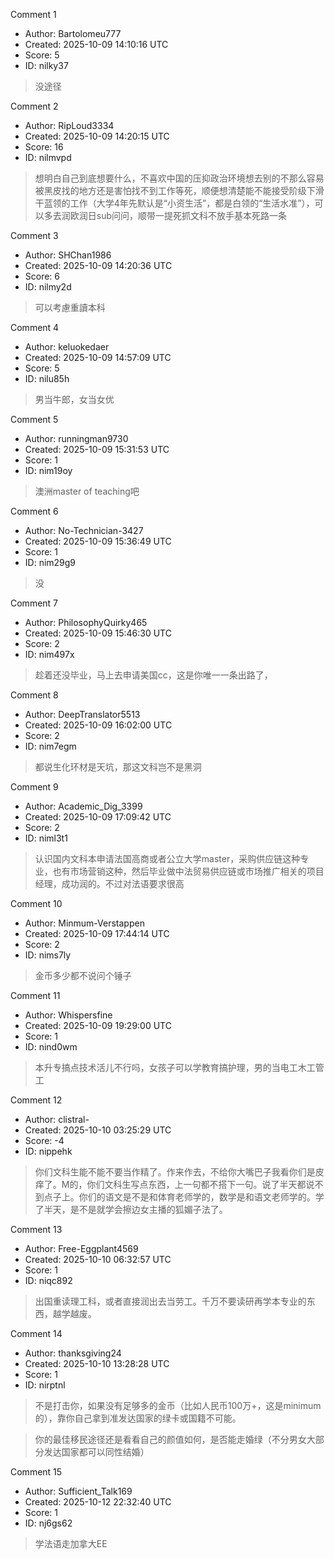Comment 1

- Author: Bartolomeu777
- Created: 2025-10-09 14:10:16 UTC
- Score: 5
- ID: nilky37

> 没途径

Comment 2

- Author: RipLoud3334
- Created: 2025-10-09 14:20:15 UTC
- Score: 16
- ID: nilmvpd

> 想明白自己到底想要什么，不喜欢中国的压抑政治环境想去别的不那么容易被黑皮找的地方还是害怕找不到工作等死，顺便想清楚能不能接受阶级下滑干蓝领的工作（大学4年先默认是“小资生活”，都是白领的“生活水准”），可以多去润欧润日sub问问，顺带一提死抓文科不放手基本死路一条

Comment 3

- Author: SHChan1986
- Created: 2025-10-09 14:20:36 UTC
- Score: 6
- ID: nilmy2d

> 可以考慮重讀本科

Comment 4

- Author: keluokedaer
- Created: 2025-10-09 14:57:09 UTC
- Score: 5
- ID: nilu85h

> 男当牛郎，女当女优

Comment 5

- Author: runningman9730
- Created: 2025-10-09 15:31:53 UTC
- Score: 1
- ID: nim19oy

> 澳洲master of teaching吧

Comment 6

- Author: No-Technician-3427
- Created: 2025-10-09 15:36:49 UTC
- Score: 1
- ID: nim29g9

> 没

Comment 7

- Author: PhilosophyQuirky465
- Created: 2025-10-09 15:46:30 UTC
- Score: 2
- ID: nim497x

> 趁着还没毕业，马上去申请美国cc，这是你唯一一条出路了，

Comment 8

- Author: DeepTranslator5513
- Created: 2025-10-09 16:02:00 UTC
- Score: 2
- ID: nim7egm

> 都说生化环材是天坑，那这文科岂不是黑洞

Comment 9

- Author: Academic_Dig_3399
- Created: 2025-10-09 17:09:42 UTC
- Score: 2
- ID: niml3t1

> 认识国内文科本申请法国高商或者公立大学master，采购供应链这种专业，也有市场营销这种，然后毕业做中法贸易供应链或市场推广相关的项目经理，成功润的。不过对法语要求很高

Comment 10

- Author: Minmum-Verstappen
- Created: 2025-10-09 17:44:14 UTC
- Score: 2
- ID: nims7ly

> 金币多少都不说问个锤子

Comment 11

- Author: Whispersfine
- Created: 2025-10-09 19:29:00 UTC
- Score: 1
- ID: nind0wm

> 本升专搞点技术活儿不行吗，女孩子可以学教育搞护理，男的当电工木工管工

Comment 12

- Author: clistral-
- Created: 2025-10-10 03:25:29 UTC
- Score: -4
- ID: nippehk

> 你们文科生能不能不要当作精了。作来作去，不给你大嘴巴子我看你们是皮痒了。M的，你们文科生写点东西，上一句都不搭下一句。说了半天都说不到点子上。你们的语文是不是和体育老师学的，数学是和语文老师学的。学了半天，是不是就学会擦边女主播的狐媚子法了。

Comment 13

- Author: Free-Eggplant4569
- Created: 2025-10-10 06:32:57 UTC
- Score: 1
- ID: niqc892

> 出国重读理工科，或者直接润出去当劳工。千万不要读研再学本专业的东西，越学越废。

Comment 14

- Author: thanksgiving24
- Created: 2025-10-10 13:28:28 UTC
- Score: 1
- ID: nirptnl

> 不是打击你，如果没有足够多的金币（比如人民币100万+，这是minimum的），靠你自己拿到准发达国家的绿卡或国籍不可能。

> 你的最佳移民途径还是看看自己的颜值如何，是否能走婚绿（不分男女大部分发达国家都可以同性结婚）

Comment 15

- Author: Sufficient_Talk169
- Created: 2025-10-12 22:32:40 UTC
- Score: 1
- ID: nj6gs62

> 学法语走加拿大EE
